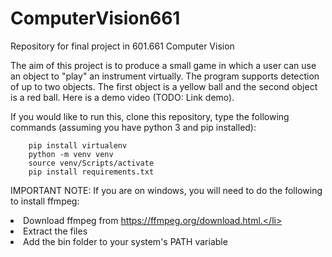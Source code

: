 # ComputerVision661
Repository for final project in 601.661 Computer Vision

The aim of this project is to produce a small game in which a user can use an object to "play" an instrument virtually. The program supports detection of up to two objects.
The first object is a yellow ball and the second object is a red ball. Here is a demo video (TODO: Link demo).

If you would like to run this, clone this repository, type the following commands (assuming you have python 3 and pip installed):
        
        pip install virtualenv
        python -m venv venv
        source venv/Scripts/activate
        pip install requirements.txt
        
IMPORTANT NOTE: If you are on windows, you will need to do the following to install ffmpeg:
        <li>Download ffmpeg from https://ffmpeg.org/download.html.</li>
        <li>Extract the files</li>
        <li>Add the bin folder to your system's PATH variable</li>



